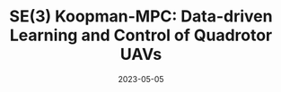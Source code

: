 ---
title: "SE(3) Koopman-MPC: Data-driven Learning and Control of Quadrotor UAVs"
collection: publications
category: manuscripts
permalink: /publication/2023-05-05-density-functions-offroad-navigation
excerpt: 'In this paper, we propose a novel data-driven approach for learning and control of quadrotor UAVs based on the Koopman operator and extended dynamic mode decomposition (EDMD). Building observables for EDMD based on conventional methods like Euler angles (to represent orientation) is known to involve singularities. To address this issue, we employ a set of physics-informed observables based on the underlying topology of the nonlinear system.'
date: 2023-05-05
venue: 'Modeling Estimation and Control Conference'
#slidesurl: ''
paperurl: 'https://arxiv.org/abs/2305.03868'
citation: 'Sriram S. K. S. Narayanan, Duvan Tellez-Castro, Sarang Sutavani, Umesh Vaidya (2023). "Off-Road Navigation of Legged Robots Using Linear Transfer Operators." <i> Modeling Estimation and Control Conference (2023) </i>.'
---